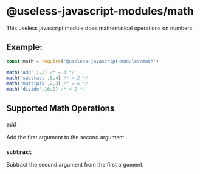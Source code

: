 # @useless-javascript-modules/math

This useless javascript module does mathematical operations on numbers.

## Example:	

```js
const math = require('@useless-javascript-modules/math')

math('add',1,2) /* = 3 */
math('subtract',6,4) /* = 2 */
math('multiply',2,3) /* = 6 */
math('divide',10,2) /* = 2 */
```

## Supported Math Operations

### `add`
Add the first argument to the second argument

### `subtract`
Subtract the second argument from the first argument.

